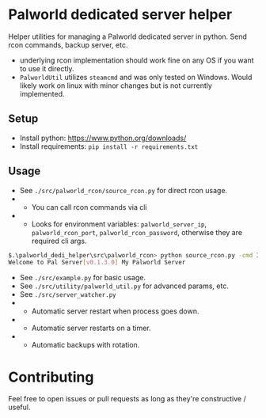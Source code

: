 # Palworld dedicated server helper
Helper utilities for managing a Palworld dedicated server in python. Send rcon commands, backup server, etc.

* underlying rcon implementation should work fine on any OS if you want to use it directly.
* `PalworldUtil` utilizes `steamcmd` and was only tested on Windows. Would likely work on linux with minor changes but is not currently implemented.

## Setup
* Install python: https://www.python.org/downloads/
* Install requirements: `pip install -r requirements.txt`

## Usage
* See `./src/palworld_rcon/source_rcon.py` for direct rcon usage.
* * You can call rcon commands via cli
* * Looks for environment variables: `palworld_server_ip`, `palworld_rcon_port`, `palworld_rcon_password`, otherwise they are required cli args.
```bash
$.\palworld_dedi_helper\src\palworld_rcon> python source_rcon.py -cmd Info
Welcome to Pal Server[v0.1.3.0] My Palworld Server
```
* See `./src/example.py` for basic usage.
* See `./src/utility/palworld_util.py` for advanced params, etc.
* See `./src/server_watcher.py`
* * Automatic server restart when process goes down.
* * Automatic server restarts on a timer.
* * Automatic backups with rotation.

# Contributing
Feel free to open issues or pull requests as long as they're constructive / useful.
